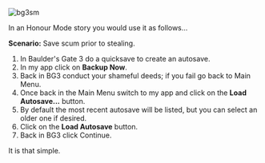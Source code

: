 ![bg3sm](https://github.com/user-attachments/assets/26aa00fb-668e-4568-b660-5881c228c30d)

In an Honour Mode story you would use it as follows...

**Scenario:** Save scum prior to stealing.

1. In Baulder's Gate 3 do a quicksave to create an autosave.
2. In my app click on **Backup Now**.
3. Back in BG3 conduct your shameful deeds; if you fail go back to Main Menu.
4. Once back in the Main Menu switch to my app and click on the **Load Autosave...** button.
5. By default the most recent autosave will be listed, but you can select an older one if desired.
6. Click on the **Load Autosave** button.
7. Back in BG3 click Continue.

It is that simple.
